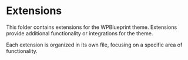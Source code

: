 # Extensions

This folder contains extensions for the WPBlueprint theme. Extensions provide additional functionality or integrations for the theme.

Each extension is organized in its own file, focusing on a specific area of functionality.
